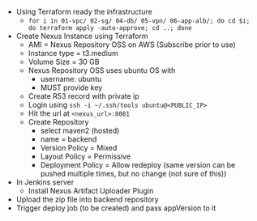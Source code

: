 - Using Terraform ready the infrastructure
    - `for i in 01-vpc/ 02-sg/ 04-db/ 05-vpn/ 06-app-alb/; do cd $i; do terraform apply -auto-approve; cd ..; done`
- Create Nexus Instance using Terraform
	- AMI = Nexus Repository OSS on AWS (Subscribe prior to use)
	- Instance type = t3.medium
	- Volume Size = 30 GB
	- Nexus Repository OSS uses ubuntu OS with
		- username: ubuntu
		- MUST provide key
	- Create R53 record with private ip
	- Login using `ssh -i ~/.ssh/tools ubuntu@<PUBLIC_IP>`
	- Hit the url at `<nexus_url>:8081`
	- Create Repository
		- select maven2 (hosted)
		- name = backend
		- Version Policy = Mixed
		- Layout Policy = Permissive
		- Deployment Policy = Allow redeploy (same version can be pushed multiple times, but no change (not sure of this))
- In Jenkins server
	- Install Nexus Artifact Uploader Plugin
- Upload the zip file into backend repository
- Trigger deploy job (to be created) and pass appVersion to it